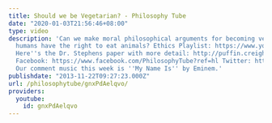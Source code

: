 ```yaml
---
title: Should we be Vegetarian? - Philosophy Tube
date: "2020-01-03T21:56:46+08:00"
type: video
description: 'Can we make moral philosophical arguments for becoming vegetarian? Do
  humans have the right to eat animals? Ethics Playlist: https://www.youtube.com/playlist?list=PLvoAL-KSZ32ecfEjoNjMJyKTFUS5-hNr9
  Here''s the Dr. Stephens paper with more detail: http://puffin.creighton.edu/phil/stephens/fiveargumentsforvegetarianism.htm#_edn6
  Facebook: https://www.facebook.com/PhilosophyTube?ref=hl Twitter: https://twitter.com/PhilosophyTube
  Our comment music this week is ''My Name Is'' by Eminem.'
publishdate: "2013-11-22T09:27:23.000Z"
url: /philosophytube/gnxPdAelqvo/
providers:
  youtube:
    id: gnxPdAelqvo
---
```

